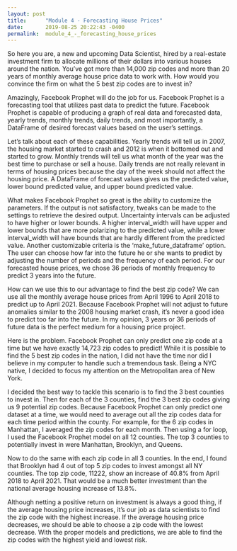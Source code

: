 ```yaml
---
layout: post
title:      "Module 4 - Forecasting House Prices"
date:       2019-08-25 20:22:43 -0400
permalink:  module_4_-_forecasting_house_prices
---
```



So here you are, a new and upcoming Data Scientist, hired by a real-estate investment firm to allocate millions of their dollars into various houses around the nation. You’ve got more than 14,000 zip codes and more than 20 years of monthly average house price data to work with. How would you convince the firm on what the 5 best zip codes are to invest in?

Amazingly, Facebook Prophet will do the job for us. Facebook Prophet is a forecasting tool that utilizes past data to predict the future. Facebook Prophet is capable of producing a graph of real data and forecasted data, yearly trends, monthly trends, daily trends, and most importantly, a DataFrame of desired forecast values based on the user’s settings. 

Let’s talk about each of these capabilities. Yearly trends will tell us in 2007, the housing market started to crash and 2012 is when it bottomed out and started to grow. Monthly trends will tell us what month of the year was the best time to purchase or sell a house. Daily trends are not really relevant in terms of housing prices because the day of the week should not affect the housing price. A DataFrame of forecast values gives us the predicted value, lower bound predicted value, and upper bound predicted value. 

What makes Facebook Prophet so great is the ability to customize the parameters. If the output is not satisfactory, tweaks can be made to the settings to retrieve the desired output. Uncertainty intervals can be adjusted to have higher or lower bounds. A higher interval_width will have upper and lower bounds that are more polarizing to the predicted value, while a lower interval_width will have bounds that are hardly different from the predicted value. Another customizable criteria is the ‘make_future_dataframe’ option. The user can choose how far into the future he or she wants to predict by adjusting the number of periods and the frequency of each period. For our forecasted house prices, we chose 36 periods of monthly frequency to predict 3 years into the future.  

How can we use this to our advantage to find the best zip code? We can use all the monthly average house prices from April 1996 to April 2018 to predict up to April 2021. Because Facebook Prophet will not adjust to future anomalies similar to the 2008 housing market crash,  it’s never a good idea to predict too far into the future. In my opinion, 3 years or 36 periods of future data is the perfect medium for a housing price project.

Here is the problem. Facebook Prophet can only predict one zip code at a time but we have exactly 14,723 zip codes to predict! While it is possible to find the 5 best zip codes in the nation, I did not have the time nor did I believe in my computer to handle such a tremendous task. Being a NYC native, I decided to focus my attention on the Metropolitan area of New York.

I decided the best way to tackle this scenario is to find the 3 best counties to invest in. Then for each of the 3 counties, find the 3 best zip codes giving us 9 potential zip codes. Because Facebook Prophet can only predict one dataset at a time, we would need to average out all the zip codes data for each time period within the county. For example, for the 6 zip codes in Manhattan, I averaged the zip codes for each month. Then using a for loop, I used the Facebook Prophet model on all 12 counties. The top 3 counties to potentially invest in were Manhattan, Brooklyn, and Queens.

Now to do the same with each zip code in all 3 counties. In the end, I found that Brooklyn had 4 out of top 5 zip codes to invest amongst all NY counties. The top zip code, 11222, show an increase of 40.8% from April 2018 to April 2021. That would be a much better investment than the national average housing increase of 13.8%.

Although netting a positive return on investment is always a good thing, if the average housing price increases, it’s our job as data scientists to find the zip code with the highest increase. If the average housing price decreases, we should be able to choose a zip code with the lowest decrease. With the proper models and predictions, we are able to find the zip codes with the highest yield and lowest risk.

